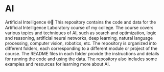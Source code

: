 # AI
Artificial Intelligence 🌐🤖
This repository contains the code and data for the Artificial Intelligence Laboratory course of my college. The course covers various topics and techniques of AI, such as search and optimization, logic and reasoning, artificial neural networks, deep learning, natural language processing, computer vision, robotics, etc. The repository is organized into different folders, each corresponding to a different module or project of the course. The README files in each folder provide the instructions and details for running the code and using the data. The repository also includes some examples and resources for learning more about AI.
